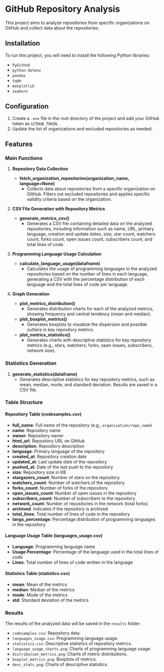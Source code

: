 # GitHub Repository Analysis

This project aims to analyze repositories from specific organizations on GitHub and collect data about the repositories.

## Installation

To run this project, you will need to install the following Python libraries:
- `PyGithub`
- `python-dotenv`
- `pandas`
- `tqdm`
- `matplotlib`
- `seaborn`

## Configuration

1. Create a `.env` file in the root directory of the project and add your GitHub token as `GITHUB_TOKEN`.
2. Update the list of organizations and excluded repositories as needed.

## Features

### Main Functions

1. **Repository Data Collection**
   - **fetch_organization_repositories(organization_name, language=None)**
     - Collects data about repositories from a specific organization on GitHub. Filters out excluded repositories and applies specific validity criteria based on the organization.

2. **CSV File Generation with Repository Metrics**
   - **generate_metrics_csv()**
     - Generates a CSV file containing detailed data on the analyzed repositories, including information such as name, URL, primary language, creation and update dates, size, star count, watchers count, forks count, open issues count, subscribers count, and total lines of code.

3. **Programming Language Usage Calculation**
   - **calculate_language_usage(dataframe)**
     - Calculates the usage of programming languages in the analyzed repositories based on the number of lines in each language, generating a CSV with the percentage distribution of each language and the total lines of code per language.

4. **Graph Generation**
   - **plot_metrics_distribution()**
     - Generates distribution charts for each of the analyzed metrics, showing frequency and central tendency (mean and median).
   - **plot_boxplot_metrics()**
     - Generates boxplots to visualize the dispersion and possible outliers in key repository metrics.
   - **plot_metrics_statistics()**
     - Generates charts with descriptive statistics for key repository metrics (e.g., stars, watchers, forks, open issues, subscribers, network size).

### Statistics Generation

1. **generate_statistics(dataframe)**
   - Generates descriptive statistics for key repository metrics, such as mean, median, mode, and standard deviation. Results are saved in a CSV file.

### Table Structure

#### Repository Table (codesamples.csv)

- **full_name**: Full name of the repository (e.g., `organization/repo_name`)
- **name**: Repository name
- **owner**: Repository owner
- **html_url**: Repository URL on GitHub
- **description**: Repository description
- **language**: Primary language of the repository
- **created_at**: Repository creation date
- **updated_at**: Last update date of the repository
- **pushed_at**: Date of the last push to the repository
- **size**: Repository size in KB
- **stargazers_count**: Number of stars on the repository
- **watchers_count**: Number of watchers of the repository
- **forks_count**: Number of forks of the repository
- **open_issues_count**: Number of open issues in the repository
- **subscribers_count**: Number of subscribers to the repository
- **network_count**: Number of repositories in the network (total forks)
- **archived**: Indicates if the repository is archived
- **total_lines**: Total number of lines of code in the repository
- **langs_percentage**: Percentage distribution of programming languages in the repository

#### Language Usage Table (languages_usage.csv)

- **Language**: Programming language name
- **Usage Percentage**: Percentage of the language used in the total lines of code
- **Lines**: Total number of lines of code written in the language

#### Statistics Table (statistics.csv)

- **mean**: Mean of the metrics
- **median**: Median of the metrics
- **mode**: Mode of the metrics
- **std**: Standard deviation of the metrics

### Results

The results of the analyzed data will be saved in the `results` folder:
- `codesamples.csv`: Repository data.
- `languages_usage.csv`: Programming language usage.
- `statistics.csv`: Descriptive statistics of repository metrics.
- `language_usage_charts.png`: Charts of programming language usage.
- `distribution_metrics.png`: Charts of metric distributions.
- `boxplot_metrics.png`: Boxplots of metrics.
- `desc_stats.png`: Charts of descriptive statistics.
